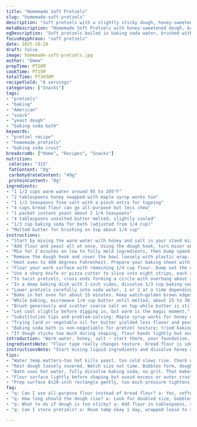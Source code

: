 ```yaml
---
title: "Homemade Soft Pretzels"
slug: "homemade-soft-pretzels"
description: "Soft pretzels with a slightly sticky dough, honey-sweetened water, and a baking soda bath for that chewy crust. Dough rises until doubled. Rolled into ropes, twisted into classic pretzels. Boiled briefly in baking soda water to get that iconic crust and baked until golden. Brushed with melted butter and sprinkled with salt. Substitutions include using maple syrup for honey or all-purpose flour for bread flour but expect texture differences. Total time about 1 hour 30 minutes with sensory clues trumping the clock. A reliable bake with tweaks from experience."
metaDescription: "Homemade Soft Pretzels with honey-sweetened dough, baking soda bath for chewy crust, buttery finish, salt crunch. Texture tips and sensory cues included."
ogDescription: "Soft pretzels boiled in baking soda water, brushed with butter, sprinkled with salt. Watch dough rise, shape gently, bake golden for chewy crust and crunch."
focusKeyphrase: "soft pretzels"
date: 2025-10-20
draft: false
image: homemade-soft-pretzels.jpg
author: "Emma"
prepTime: PT20M
cookTime: PT15M
totalTime: PT1H30M
recipeYield: "8 servings"
categories: ["Snacks"]
tags:
- "pretzels"
- "baking"
- "American"
- "snack"
- "yeast dough"
- "baking soda bath"
keywords:
- "pretzel recipe"
- "homemade pretzels"
- "baking soda crust"
breadcrumb: ["Home", "Recipes", "Snacks"]
nutrition: 
 calories: "315"
 fatContent: "8g"
 carbohydrateContent: "49g"
 proteinContent: "8g"
ingredients:
- "1 1/2 cups warm water around 95 to 105°F"
- "2 tablespoons honey swapped with maple syrup works too"
- "1 1/2 teaspoons fine salt with a pinch extra for topping"
- "4 cups bread flour can go all-purpose but less chew"
- "1 packet instant yeast about 2 1/4 teaspoons"
- "4 tablespoons unsalted butter melted, slightly cooled"
- "1/3 cup baking soda for bath (adjusted from 1/4 cup)"
- "Melted butter for brushing on top about 1/4 cup"
instructions:
- "Start by mixing the warm water with honey and salt in your stand mixer bowl. Stir a bit until the honey and salt vanish, no granules left. Slightly warmer water too hot kills yeast. I always check with my wrist."
- "Add flour and yeast all at once. Using the dough hook, turn mixer on low speed, setting 1 on mine. Slowly drizzle your butter in while mixing so it gets well incorporated without clumping."
- "Mix for 2 minutes on low to fully meld ingredients, then bump speed to medium-low, setting 3 for 6 minutes instead of 5. Feel the dough gripping the hook, smooth but still a little sticky to touch, not dry or overly tacky. If too sticky add a tablespoon more flour, but careful, too much flattens the chew."
- "Remove the dough hook and cover the bowl loosely with plastic wrap. Rest it in a draft-free spot to rise. The dough should at least double in size, roughly 55 minutes—watch the puff, don't just trust the clock. Bigger bubbles mean better airiness."
- "Heat oven to 400 degrees Fahrenheit. Prepare your baking sheet with parchment or a silicone baking mat. This avoids sticking and allows crisp bottoms."
- "Flour your work surface with remaining 1/4 cup flour. Dump out the dough, gently press it into an 8 by 20-inch rectangle. Be gentle here or risk tightening gluten too much. No need to punch down hard, just coax it flat."
- "Use a sharp knife or pizza cutter to slice into eight strips, each about 1 by 20 inches. Roll each strip into a rope carefully, don't overwork — dough relaxes easier than it resists."
- "To twist pretzels, cross ends forming a circle with overhang about 2 inches, loop over again crossing over. Hold twisted ends, bring to bottom of loop. Classic shape or go freestyle experimentation could end ugly but fun. Place pretzels on baking sheet to rest and puff a bit while prepping bath."
- "In a deep baking dish with 2-inch sides, dissolve 1/3 cup baking soda in very hot water. Stir well until soda fully dissolves. This alkaline bath builds that shiny, chewy iconic crust."
- "Lower pretzels carefully into soda water, 1 or 2 at a time depending on size, soak for about 30 seconds each side. Flip gently, not to deflate bubbles in dough. Use slotted spoon or spider to remove, let excess drip off before returning them to sheet."
- "Bake in hot oven for about 15 minutes. Keep watch—golden brown edges, not too dark. The smell should be warm, buttery, with that baked bread aroma wafting nicely."
- "While baking, microwave 1/4 cup butter until melted, about 25 to 30 seconds. Use this for brushing the moment pretzels come out, locking in softness and adding shine."
- "Brush generously and scatter coarse salt on top while butter is still warm. That contrast of salty crunch and soft chew is addictive."
- "Let cool slightly before digging in, but warm is the magic moment."
- "Substitution tips and problem-solving: Maple syrup works for honey dryer dough needs less flour. All-purpose flour makes softer but less chewy pretzels. Watch water temp: too hot kills yeast, too cold slows rising. Overbaking makes them tough; underbaking leaves dough gummy. Use silicone mats for easier cleanup."
- "Trying lard or vegetable oil for butter yielded less flavor and poor dough cohesion in past attempts. Sticking to butter."
- "Baking soda bath is non-negotiable for pretzel texture; tried baking powder - flat, dull crust."
- "If dough sticks too much during shaping, flour hands lightly but avoid excess or dough will dry out."
introduction: "Warm water, honey, salt — start there, your foundation. The sticky dough forms slowly around the hook as the butter drizzles in. Too much handling kills the eventual fluff and chew. Patience with rising, watch the dough puff, a balloon slowly inflating. Don't rush. Shaping pretzels is almost a dance — gentle twists, loops; pressing too hard’ll backfire. Baking soda bath is where magic happens, that signature crust and bite. Smell filling the kitchen? That's the signal to come get your hands buttery, brush those hot pretzels, sprinkle salt like snow. Tried shortcuts? Went back to basics every single time. Got to know your dough and time by feel and sight, not the clock ticking."
ingredientsNote: "Flour type really changes texture. Bread flour is ideal for structure and chew. All-purpose is a decent backup but expect softer, less airy pretzels. Honey sweetens gently but maple syrup or agave can replace it without much fuss. Butter is crucial for flavor and pliability, though melted vegetable oil can substitute in emergencies but expect less richness. Salt both in dough and topping boosts flavor dramatically, don't skimp. Baking soda for water bath must dissolve fully—gritty spots make uneven crust. Water temperature is key — too hot, yeast dies, too cool yeast lags. A kitchen thermometer helps. Always keep an eye on dough texture, adding flour or water in tablespoons, not blindly by recipes."
instructionsNote: "Start mixing liquid ingredients and dissolve honey and salt to avoid gritty spots. Add dry flour and yeast last to avoid premature yeast activation. Mix slow, drip in melted butter gradually—prevents lumps and coats flour for desired crumb. Mixing time often underestimated; watch dough texture as guide. Rise dough loosely covered until visibly doubled, not just time. Dough should have visible bubbles, a light spring when poked. For shaping, flour surface lightly to avoid sticking but too much flour dries exterior, toughens crust. Twist pretzels gently; excessive handling breaks gas bubbles needed for soft interior. Baking soda bath essential for crust; time in bath about 30 seconds per side for thin, even crust. Use slotted spoon carefully to avoid deflating dough. Bake at 400°F, golden brown edges and strong aroma your timer. Brush with butter immediately post-bake to seal softness and add flavor. Salt on top adds crunch contrast. Timing flexes with oven variances, trust your senses over numbers."
tips:
- "Water temp matters—too hot kills yeast, too cold slows rise. Check wrist heat zone around 95-105°F. Honey or maple syrup sweetens gently; maple dries dough a bit, adjust flour. Butter melts in slowly during mixing, prevents clumps, coats flour for crumb. Knead till dough grips hook but remains slightly sticky, add flour tablespoon by tablespoon if too wet but cautious—too much ruins chew."
- "Rest dough loosely covered. Watch size not time. Bubbles form, dough feels springy. Over-handle slows fluff. Shape delicately; rolling ropes about 1 by 20 inches keeps tension just right. No punching down hard, just coax flat for shaping. Twist pretzels gently, break bubbles and chew suffer. Slip dough in baking soda bath carefully, 30 seconds per side max, flip slow to keep airy crumb intact."
- "Bath uses hot water, fully dissolve baking soda, no grit. That makes crust shiny, chewy, signature bite. Use slotted spoon or spider to fish pretzels out, drip excess thoroughly before baking. Oven at 400°F, golden edges show doneness, smell butter and warm bread aroma. Microwave butter post-bake, brush immediately, seals inside softness; salt scatter adds crunch contrast to finish."
- "Flour surface lightly before shaping but avoid excess or outer crust toughens. If dough sticks on hands, dust lightly but excess dries dough hard. Tried lard or veg oil swaps for butter yielded flat flavor, poor dough cohesion—stick with butter when possible. Baking powder in bath fails—flat, dull crust only. Water bath non-negotiable step, no shortcuts here for texture."
- "Prep surface 8x20-inch rectangle gently, too much pressure tightens gluten and kills chew. Roll ropes slow, don’t rush or dough snaps back. Use parchment or silicone mats to avoid sticking and allow crisp bottoms. Timing in oven varies, sensory clues trump clock. Golden with strong aroma tells you when to pull. Too dark means tough; underbaked feels gummy. Cooling slightly helps retain softness but warm is prime moment."
faq:
- "q: Can I use all-purpose flour instead of bread flour? a: Yes, softer texture, less chew. Dough sticks more, handle gently. Might need slight less water. Not big leap, just expect softer, fluffier but less structure. Adjust flour cautiously."
- "q: How long should the dough rise? a: Look for doubled size, bubbles, light spring back. Clock is rough guide, 55 minutes typical. Cooler kitchens need more time; warm ones less. Watch, press lightly. Puffy balloon, not flat or dense."
- "q: What to do if dough is too sticky? a: Add flour in tablespoons, slowly. Sticky dough means too wet, but too much flour dries and flattens crumb. Balance by feel. Dust your surface lightly when shaping to avoid sticking."
- "q: Can I store pretzels? a: Room temp okay 1 day, wrapped loose to avoid drying. Fridge tightens dough fast, reheat oven 5-7 mins brings softness back. Freeze before baking or after cool; thaw slow then warm oven. Don’t stack fresh warm or get soggy spots."

---
```

